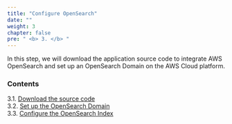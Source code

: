 ```yaml
---
title: "Configure OpenSearch"
date: ""
weight: 3
chapter: false
pre: " <b> 3. </b> "
---
```


In this step, we will download the application source code to integrate AWS OpenSearch and set up an OpenSearch Domain on the AWS Cloud platform.

### Contents  
3.1. [Download the source code](3.1-Downloadsrc/)  
3.2. [Set up the OpenSearch Domain](3.2-SetupDomain/)  
3.3. [Configure the OpenSearch Index](3.3-ConfigIndex/)
